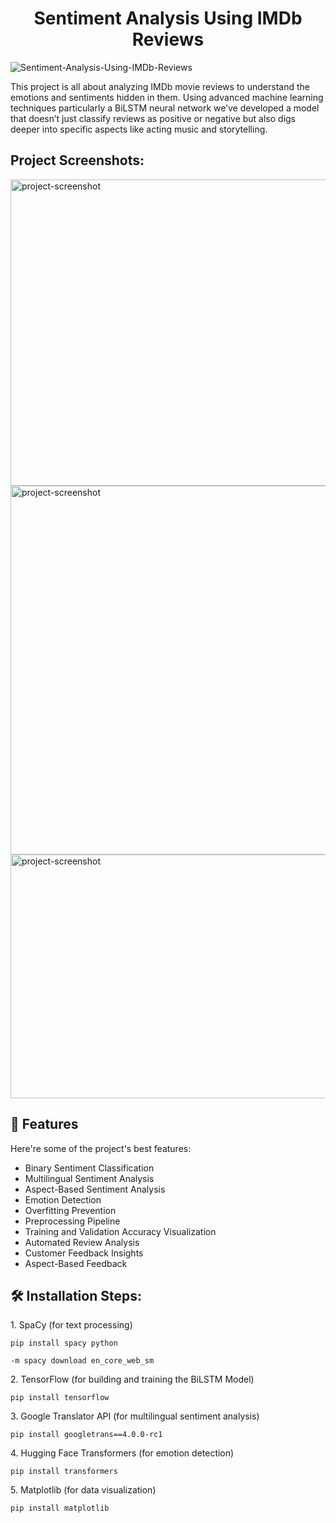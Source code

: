<h1 align="center" id="title">Sentiment Analysis Using IMDb Reviews</h1>

![Sentiment-Analysis-Using-IMDb-Reviews](https://socialify.git.ci/ChandanDev27/Sentiment-Analysis-Using-IMDb-Reviews/image?font=Inter&language=1&name=1&owner=1&pattern=Plus&theme=Auto)

<p id="description">This project is all about analyzing IMDb movie reviews to understand the emotions and sentiments hidden in them. Using advanced machine learning techniques particularly a BiLSTM neural network we’ve developed a model that doesn’t just classify reviews as positive or negative but also digs deeper into specific aspects like acting music and storytelling.</p>

<h2>Project Screenshots:</h2>

<img src="" alt="project-screenshot" width="1185" height="490/">

<img src="" alt="project-screenshot" width="989" height="590/">

<img src="" alt="project-screenshot" width="935" height="390/">

  
  
<h2>🧐 Features</h2>

Here're some of the project's best features:

*   Binary Sentiment Classification
*   Multilingual Sentiment Analysis
*   Aspect-Based Sentiment Analysis
*   Emotion Detection
*   Overfitting Prevention
*   Preprocessing Pipeline
*   Training and Validation Accuracy Visualization
*   Automated Review Analysis
*   Customer Feedback Insights
*   Aspect-Based Feedback

<h2>🛠️ Installation Steps:</h2>

<p>1. SpaCy (for text processing)</p>

```
pip install spacy python

-m spacy download en_core_web_sm
```

<p>2. TensorFlow (for building and training the BiLSTM Model)</p>

```
pip install tensorflow
```

<p>3. Google Translator API (for multilingual sentiment analysis)</p>

```
pip install googletrans==4.0.0-rc1
```

<p>4. Hugging Face Transformers (for emotion detection)</p>

```
pip install transformers
```

<p>5. Matplotlib (for data visualization)</p>

```
pip install matplotlib
```
